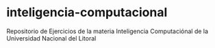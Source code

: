 inteligencia-computacional
==========================

Repositorio de Ejercicios de la materia Inteligencia Computaciónal de la Universidad Nacional del Litoral

